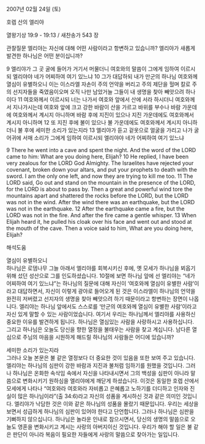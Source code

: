 2007년 02월 24일 (토)

호렙 산의 엘리야



열왕기상 19:9 - 19:13 / 새찬송가 543 장


관찰질문
엘리야는 자신에 대해 어떤 사람이라고 항변하고 있습니까?
엘리야가 새롭게 발견한 하나님은 어떤 분이십니까?

9 엘리야가 그 곳 굴에 들어가 거기서 머물더니 여호와의 말씀이 그에게 임하여 이르시되 엘리야야 네가 어찌하여 여기 있느냐 10 그가 대답하되 내가 만군의 하나님 여호와께 열심이 유별하오니 이는 이스라엘 자손이 주의 언약을 버리고 주의 제단을 헐며 칼로 주의 선지자들을 죽였음이오며 오직 나만 남았거늘 그들이 내 생명을 찾아 빼앗으려 하나이다 11 여호와께서 이르시되 너는 나가서 여호와 앞에서 산에 서라 하시더니 여호와께서 지나가시는데 여호와 앞에 크고 강한 바람이 산을 가르고 바위를 부수나 바람 가운데에 여호와께서 계시지 아니하며 바람 후에 지진이 있으나 지진 가운데에도 여호와께서 계시지 아니하며 12 또 지진 후에 불이 있으나 불 가운데에도 여호와께서 계시지 아니하더니 불 후에 세미한 소리가 있는지라 13 엘리야가 듣고 겉옷으로 얼굴을 가리고 나가 굴 어귀에 서매 소리가 그에게 임하여 이르시되 엘리야야 네가 어찌하여 여기 있느냐  

9 There he went into a cave and spent the night. And the word of the LORD came to him: What are you doing here, Elijah? 10 He replied, I have been very zealous for the LORD God Almighty. The Israelites have rejected your covenant, broken down your altars, and put your prophets to death with the sword. I am the only one left, and now they are trying to kill me too. 11 The LORD said, Go out and stand on the mountain in the presence of the LORD, for the LORD is about to pass by. Then a great and powerful wind tore the mountains apart and shattered the rocks before the LORD, but the LORD was not in the wind. After the wind there was an earthquake, but the LORD was not in the earthquake. 12 After the earthquake came a fire, but the LORD was not in the fire. And after the fire came a gentle whisper. 13 When Elijah heard it, he pulled his cloak over his face and went out and stood at the mouth of the cave. Then a voice said to him, What are you doing here, Elijah?

해석도움





열심이 유별하오니  
하나님은 로뎀나무 그늘 아래서 엘리야를 회복시키신 후에, 옛 모세가 하나님을 뵈옵기 위해 섰던 성산으로 그를 인도하셨습니다. 10절에 보면 하나님 앞에 선 엘리야는 “네가 어찌하여 여기 있느냐”는 하나님의 질문에 대해 자신이 ‘여호와께 열심이 유별한 사람’이라고 대답하면서, 자신이 이렇게 광야로 들어오게 된 것은 이스라엘이 하나님의 언약을 완전히 저버렸고 선지자의 생명을 찾아 빼앗으려 하기 때문이라고 항변하는 장면이 나옵니다. 엘리야는 하나님 앞에서도 스스로를 ‘만군의 여호와께 열심이 유별한 사람’이라고 자신 있게 말할 수 있는 사람이었습니다. 여기서 우리는 하나님께서 엘리야를 사용하신 중요한 이유를 발견하게 됩니다. 하나님은 열심있는 사람을 사랑하시고 사용하십니다. 그리고 하나님은 오늘도 당신을 향한 열정을 불태우는 사람을 찾고 계십니다. 남다른 열심으로 주님의 마음을 시원하게 해드릴 하나님의 사람들은 어디에 있습니까?   

세미한 소리가 있는지라  
그러나 오늘 본문은 불 같은 열정보다 더 중요한 것이 있음을  또한 보여 주고 있습니다. 엘리야는 하나님의 심판이 강한 바람과 지진과 불처럼 임하기를 원했을 것입니다. 그러나 하나님은 온화한 속삭임 속에서 자신을 나타내시면서 그의 백성을 심판이 아니라 말씀으로 변화시키기 원하심을 엘리야에게 깨닫게 하셨습니다. 이것은 동일한 호렙 산에서 모세에게 나타나 “여호와라 여호와라 자비롭고 은혜롭고 노하기를 더디하고 인자와 진실이 많은 하나님이라”(출 34:6)라고 자신의 성품을 계시하신 것과 같은 의미인 것입니다. 엘리야가 낙담한 것은 이와 같은 하나님의 성품을 몰랐기 때문입니다. 우리는 세상을 보면서 성급하게 하나님의 심판이 있어야 한다고 단언합니다. 그러나 하나님은 심판을 기뻐하지 않으십니다. 하나님은 놀라운 인내로 참으시면서, 당신의 생명의 말씀으로 오늘도 영혼을 변화시키고 계시는 사랑의 아버지이신 것입니다. 우리가 해야 할 일은 불 같은 판단이 아니라 복음이 필요한 자들에게 사랑의 말씀으로 찾아가는 일입니다.